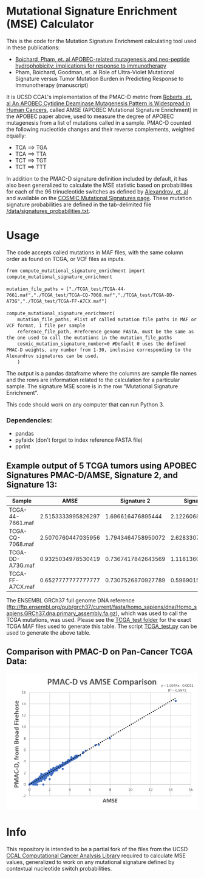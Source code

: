 # Mutational Signature Enrichment (MSE) Calculator

This is the code for the Mutation Signature Enrichment calculating tool used in these publications:
- [Boichard, Pham, et. al APOBEC-related mutagenesis and neo-peptide hydrophobicity: implications for response to immunotherapy](https://www.tandfonline.com/doi/full/10.1080/2162402X.2018.1550341)
- Pham, Boichard, Goodman, et. al Role of Ultra-Violet Mutational Signature versus Tumor Mutation Burden in Predicting Response to Immunotherapy (manuscript)


It is UCSD CCAL's implementation of the PMAC-D metric from [Roberts, et. al An APOBEC Cytidine Deaminase Mutagenesis Pattern is Widespread in Human Cancers](https://www.ncbi.nlm.nih.gov/pmc/articles/PMC3789062/), called AMSE (APOBEC Mutational Signature Enrichment) in the APOBEC paper above, used to measure the degree of APOBEC mutagenesis from a list of mutations called in a sample.  PMAC-D counted the following nucleotide changes and their reverse complements, weighted equally:

- TCA ==> TGA
- TCA ==> TTA
- TCT ==> TGT
- TCT ==> TTT

In addition to the PMAC-D signature definition included by default, it has also been generalized to calculate the MSE statistic based on probabilities for each of the 96 trinucleotide switches as defined by [Alexandrov, et. al](https://www.ncbi.nlm.nih.gov/pmc/articles/PMC3776390/) and available on the [COSMIC Mutational Signatures page](https://cancer.sanger.ac.uk/cosmic/signatures).  These mutation signature probabilities are defined in the tab-delimited file [/data/signatures_probabilities.txt](/data/signatures_probabilities.txt).

# Usage
The code accepts called mutations in MAF files, with the same column order as found on TCGA, or VCF files as inputs.  
```
from compute_mutational_signature_enrichment import compute_mutational_signature_enrichment

mutation_file_paths = ["./TCGA_test/TCGA-44-7661.maf","./TCGA_test/TCGA-CQ-7068.maf","./TCGA_test/TCGA-DD-A73G","./TCGA_test/TCGA-FF-A7CX.maf"]

compute_mutational_signature_enrichment(
    mutation_file_paths, #list of called mutation file paths in MAF or VCF format, 1 file per sample
    reference_file_path, #reference genome FASTA, must be the same as the one used to call the mutations in the mutation_file_paths
	cosmic_mutation_signature_number=0 #Default 0 uses the defined PMAC-D weights, any number from 1-30, inclusive corresponding to the Alexandrov signatures can be used. 
	)

```

The output is a pandas dataframe where the columns are sample file names and the rows are information related to the calculation for a particular sample.  The signature MSE score is in the row "Mutational Signature Enrichment".  

This code should work on any computer that can run Python 3.  
### Dependencies:
- pandas
- pyfaidx (don't forget to index reference FASTA file)
- pprint

## Example output of 5 TCGA tumors using APOBEC Signatures PMAC-D/AMSE, Signature 2, and Signature 13:

| Sample | AMSE | Signature 2 | Signature 13 |
|--------|------|-------------|--------------|
|TCGA-44-7661.maf|2.5153333995826297|1.696616476895444|2.122606877977259|
|TCGA-CQ-7068.maf|2.5070760447035956|1.7943464758950072|2.628330781579929|
|TCGA-DD-A73G.maf|0.9325034978530419|0.7367417842643569|1.1181360888995775|
|TCGA-FF-A7CX.maf|0.6527777777777777|0.7307526870927789|0.5969015874220198|

The ENSEMBL GRCh37 full genome DNA reference (ftp://ftp.ensembl.org/pub/grch37/current/fasta/homo_sapiens/dna/Homo_sapiens.GRCh37.dna.primary_assembly.fa.gz), which was used to call the TCGA mutations, was used.
Please see the [TCGA_test folder](/TCGA_test/) for the exact TCGA MAF files used to generate this table.  The script [TCGA_test.py](/TCGA_test.py) can be used to generate the above table.

## Comparison with PMAC-D on Pan-Cancer TCGA Data:
![PMAC-D vs AMSE graph](/images/PMAC-D_AMSE.png)

# Info
This repository is intended to be a partial fork of the files from the UCSD [CCAL Computational Cancer Analysis Library](https://github.com/KwatME/ccal) required to calculate MSE values, generalized to work on any mutational signature defined by contextual nucleotide switch probabilities. 
